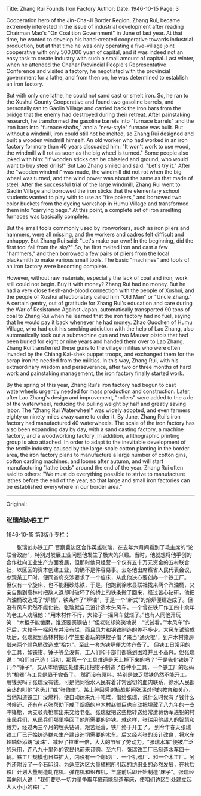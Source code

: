 Title: Zhang Rui Founds Iron Factory
Author:
Date: 1946-10-15
Page: 3

Cooperation hero of the Jin-Cha-Ji Border Region, Zhang Rui, became extremely interested in the issue of industrial development after reading Chairman Mao's "On Coalition Government" in June of last year. At that time, he wanted to develop his hand-created cooperative towards industrial production, but at that time he was only operating a five-village joint cooperative with only 500,000 yuan of capital, and it was indeed not an easy task to create industry with such a small amount of capital. Last winter, when he attended the Chahar Provincial People's Representative Conference and visited a factory, he negotiated with the provincial government for a lathe, and from then on, he was determined to establish an iron factory.

But with only one lathe, he could not sand cast or smelt iron. So, he ran to the Xushui County Cooperative and found two gasoline barrels, and personally ran to Gaolin Village and carried back the iron bars from the bridge that the enemy had destroyed during their retreat. After painstaking research, he transformed the gasoline barrels into "furnace barrels" and the iron bars into "furnace shafts," and a "new-style" furnace was built. But without a windmill, iron could still not be melted, so Zhang Rui designed and built a wooden windmill himself. An old worker who had worked in an iron factory for more than 40 years dissuaded him: "It won't work to use wood, the windmill will rot as soon as the big wheel is turned." Some people also joked with him: "If wooden sticks can be chiseled and ground, who would want to buy steel drills!" But Lao Zhang smiled and said: "Let's try it." After the "wooden windmill" was made, the windmill did not rot when the big wheel was turned, and the wind power was about the same as that made of steel. After the successful trial of the large windmill, Zhang Rui went to Gaolin Village and borrowed the iron sticks that the elementary school students wanted to play with to use as "fire pokers," and borrowed two color buckets from the dyeing workshop in Humu Village and transformed them into "carrying bags." At this point, a complete set of iron smelting furnaces was basically complete.

But the small tools commonly used by ironworkers, such as iron pliers and hammers, were all missing, and the workers and cadres felt difficult and unhappy. But Zhang Rui said: "Let's make our own! In the beginning, did the first tool fall from the sky?" So, he first melted iron and cast a few "hammers," and then borrowed a few pairs of pliers from the local blacksmith to make various small tools. The basic "machines" and tools of an iron factory were becoming complete.

However, without raw materials, especially the lack of coal and iron, work still could not begin. Buy it with money? Zhang Rui had no money. But he had a very close flesh-and-blood connection with the people of Xushui, and the people of Xushui affectionately called him "Old Man" or "Uncle Zhang." A certain gentry, out of gratitude for Zhang Rui's education and care during the War of Resistance Against Japan, automatically transported 90 tons of coal to Zhang Rui when he learned that the iron factory had no fuel, saying that he would pay it back whenever he had money. Zhao Guochen of Humu Village, who had quit his smoking addiction with the help of Lao Zhang, also automatically took out a submachine gun and two Mauser pistols that had been buried for eight or nine years and handed them over to Lao Zhang. Zhang Rui transferred these guns to the village militias who were often invaded by the Chiang Kai-shek puppet troops, and exchanged them for the scrap iron he needed from the militias. In this way, Zhang Rui, with his extraordinary wisdom and perseverance, after two or three months of hard work and painstaking management, the iron factory finally started work.

By the spring of this year, Zhang Rui's iron factory had begun to cast waterwheels urgently needed for mass production and construction. Later, after Lao Zhang's design and improvement, "rollers" were added to the axle of the waterwheel, reducing the pulling weight by half and greatly saving labor. The "Zhang Rui Waterwheel" was widely adopted, and even farmers eighty or ninety miles away came to order it. By June, Zhang Rui's iron factory had manufactured 40 waterwheels. The scale of the iron factory has also been expanding day by day, with a sand casting factory, a machine factory, and a woodworking factory. In addition, a lithographic printing group is also attached. In order to adapt to the inevitable development of the textile industry caused by the large-scale cotton planting in the border area, the iron factory plans to manufacture a large number of cotton gins, cotton carding machines, and looms after autumn, and will start manufacturing "lathe beds" around the end of the year. Zhang Rui often said to others: "We must do everything possible to strive to manufacture lathes before the end of the year, so that large and small iron factories can be established everywhere in our border area."



<hr /> 

Original: 


### 张瑞创办铁工厂

1946-10-15
第3版()
专栏：

　　张瑞创办铁工厂
    晋察冀边区合作英雄张瑞，在去年六月间看到了毛主席的“论联合政府”，特别对发展工业问题他发生了极大的兴趣。当时，他就想将他手创的合作社向工业生产方面发展，但那时他只经营一个仅有五十万元资金的五村联合社，以区区的资本创建工业，的确不是件容易事。去冬他出席察省人民代表会议，参观某工厂时，便同省府交涉要求了一个旋床，从此他决心要创办一个铁工厂。
    但仅有一个旋床，也不能翻砂炼铁，于是，他跑到徐水县联社找来两个汽油桶，又亲自跑到高林村把敌人退却时破坏了的桥上的铁条搬了回来，经过苦心钻研，他把汽油桶改造成了“炉桶”，铁条作了“炉轴”，于是一个“新式”的熔炉便建造成了。但没有风车仍然不能化铁，张瑞就自己设计造木头风车。一个曾在铁厂作工四十余年的老工人劝阻他：“用木材作不行，大轮子一摇风车就烂了。”也有人同他开玩笑：“木棍子能凿磨，谁还要买钢钻！”但老张却笑笑地说：“试试看。”“木风车”作好后，大轮子一摇风车并没有烂，而且风力和钢铁制造的差不多少。大风车试验成功后，张瑞就到高林村把小学生要着玩的铁棍子借了来当“通火棍”，到户木村染房借来两个颜色桶改造成“抬包”。至此一套炼铁炉便大体齐备了。
    但铁工日常用的小工具，如铁钳、锤子等全没有，工人们和干部们都感到困难并且不高兴。但张瑞说：“咱们自己造！当初，那第一个工具难道是天上掉下来的吗？”于是先化铁铸了几个“锤子”，又从本地铁匠处借来几把钳子制造了各种小工具，一个铁工厂的起码的“机器”与工具是趋于完备了。
    然而没有原料，特别是缺乏煤铁仍然不能开工。用钱买吗？张瑞没有钱。可是他同徐水人民有着非常密切的血肉联系，徐水人民都亲热的叫他“老头儿”或“张伯伯”。某士绅因感谢抗战期间张瑞对他的教育和关心，当他知道铁工厂没燃料，便自动运来九十吨煤，借给张瑞，说什么时候有了钱什么时候还。还有在老张帮助下戒了烟瘾的户木村赵虢臣也自动把埋藏了八九年的一支冲锋枪，两支驳壳枪拿出来交给老张。张瑞就把这些枪转送给常遭蒋伪军进犯的村庄民兵们，从民兵们那里换回了他所需要的碎铁。就这样，张瑞用他超人的智慧和毅力，经过两三个月的埋头钻研，艰苦经营，铁厂终于开工了。
    到今年春天张瑞铁工厂已开始铸造群众生产建设迫切需要的水车。后又经老张的设计改良，将水车轮轴处添铸“滚珠”、减轻了拉重一倍，大大的节省了劳动力。“张瑞水车”便被广泛的采用，连八九十里外的农民也前来订购。至六月，张瑞铁工厂已制造水车四十辆。铁工厂规模也日益扩大，内设有一个翻砂厂、一个机器厂、和一个木工厂。另外还附设了一个石印组。为适应边区大量植棉所引起的纺织业的必然发展，在秋后铁厂计划大量制造轧花机、弹花机和织布机，年底前后即开始制造“床子”。张瑞经常向别人说：“我们要尽一切力量争取年底前能制造车床，使咱们边区到处建立起大大小小的铁厂。”
